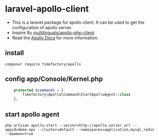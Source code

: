 # laravel-apollo-client

- This is a laravel package for apollo client. It can be used to get the configuration of apollo server.
- Inspire By [multilinguals/apollo-php-client](https://github.com/multilinguals/apollo-php-client).
- Read the [Apollo Docs](https://www.apolloconfig.com/#/zh/README) for more information.
## install
```shell
composer require timefactory/apollo
```

## config app/Console/Kernel.php
```php
    protected $commands = [
        Timefactory\Apollo\Command\StartApolloAgent::class
    ];
```

## start apollo agent
```shell
php artisan apollo:start --server=http://apollo.server.url --appid=demo-api --cluster=default --namespaces=application,mysql,redis --daemon=true
```
